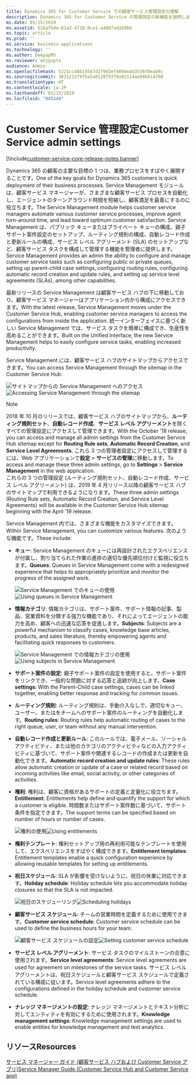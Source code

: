 ```yaml
---
title: Dynamics 365 for Customer Service での顧客サービス管理設定の理解
description: Dynamics 365 for Customer Service の管理設定の新機能を説明します
ms.date: 03/15/2019
ms.assetid: 516afbde-61a3-4718-8ce1-a4007ada5960
ms.topic: article
ms.prod: ''
ms.service: business-applications
ms.technology: ''
ms.author: DeepapMS
ms.reviewer: anjgupta
audience: Admin
ms.openlocfilehash: 5221cc48b19567d2f9d2ef4088e4b3536f8eab6c
ms.sourcegitcommit: 3631212f9fba5a8128793f0a92114ae04b614708
ms.translationtype: HT
ms.contentlocale: ja-JP
ms.lasthandoff: 03/15/2019
ms.locfileid: "845248"
---
```

#  <a name="customer-service-admin-settings"></a><span data-ttu-id="eef8d-103">Customer Service 管理設定</span><span class="sxs-lookup"><span data-stu-id="eef8d-103">Customer Service admin settings</span></span> 

[!include[customer-service-core-release-notes banner](../../includes/customer-service-core-release-notes.md)]

<span data-ttu-id="eef8d-104">Dynamics 365 の顧客の主要な目標の 1 つは、業務プロセスをすばやく展開することです。</span><span class="sxs-lookup"><span data-stu-id="eef8d-104">One of the key goals for Dynamics 365 customers is quick deployment of their business processes.</span></span> <span data-ttu-id="eef8d-105">Service Management モジュールは、顧客サービス マネージャーが、さまざまな顧客サービス プロセスを自動化し、エージェントのターンアラウンド時間を短縮し、顧客満足を最善にするのに役立ちます。</span><span class="sxs-lookup"><span data-stu-id="eef8d-105">The Service Management module helps customer service managers automate various customer service processes, improve agent turn-around time, and lead toward optimum customer satisfaction.</span></span> <span data-ttu-id="eef8d-106">Service Management は、パブリック キューまたはプライベート キューの構成、親子サポート案件設定のセットアップ、ルーティング規則の構成、自動レコード作成と更新ルールの構成、サービス レベル アグリーメント (SLA) のセットアップなど、顧客サービス タスクを構成して管理する機能を管理者に提供します。</span><span class="sxs-lookup"><span data-stu-id="eef8d-106">Service Management provides an admin the ability to configure and manage customer service tasks such as configuring public or private queues, setting up parent-child case settings, configuring routing rules, configuring automatic record creation and update rules, and setting up service level agreements (SLAs), among other capabilities.</span></span>

<span data-ttu-id="eef8d-107">最新リリースの Service Management は顧客サービス ハブの下に移動しており、顧客サービス マネージャーはアプリケーション内から構成にアクセスできます。</span><span class="sxs-lookup"><span data-stu-id="eef8d-107">With the latest release, Service Management moves under the Customer Service Hub, enabling customer service managers to access the configurations from inside the application.</span></span> <span data-ttu-id="eef8d-108">統一インターフェイスに基づく新しい Service Management では、サービス タスクを簡単に構成でき、生産性を高めることができます。</span><span class="sxs-lookup"><span data-stu-id="eef8d-108">Built on the Unified Interface, the new Service Management helps to easily configure service tasks, enabling increased productivity.</span></span> 

<span data-ttu-id="eef8d-109">Service Management には、顧客サービス ハブのサイトマップからアクセスできます。</span><span class="sxs-lookup"><span data-stu-id="eef8d-109">You can access Service Management through the sitemap in the Customer Service Hub:</span></span> 

<span data-ttu-id="eef8d-110">![サイトマップからの Service Management へのアクセス](media/csh-sitemap-service-management.png "サイトマップからの Service Management へのアクセス")</span><span class="sxs-lookup"><span data-stu-id="eef8d-110">![Accessing Service Management through the sitemap](media/csh-sitemap-service-management.png "Accessing Service Management through the sitemap")</span></span>

> [!NOTE]
> <span data-ttu-id="eef8d-111">2018 年 10 月のリリースでは、顧客サービス ハブのサイトマップから、**ルーティング規則セット**、**自動レコード作成**、**サービス レベル アグリーメント**を除くすべての管理設定にアクセスして管理できます。</span><span class="sxs-lookup"><span data-stu-id="eef8d-111">With the October '18 release, you can access and manage all admin settings from the Customer Service Hub sitemap except for **Routing Rule sets**, **Automatic Record Creation**, and **Service Level Agreements**.</span></span> <span data-ttu-id="eef8d-112">これら 3 つの管理者設定にアクセスして管理するには、Web アプリケーションで**設定** > **サービスの管理**に移動します。</span><span class="sxs-lookup"><span data-stu-id="eef8d-112">To access and manage these three admin settings, go to **Settings** > **Service Management** in the web application.</span></span> </br>
> <span data-ttu-id="eef8d-113">これらの 3 つの管理設定 (ルーティング規則セット、自動レコード作成、サービス レベル アグリーメント) は、2019 年 4 月リリース以降の顧客サービス ハブのサイトマップで利用できるようになります。</span><span class="sxs-lookup"><span data-stu-id="eef8d-113">These three admin settings (Routing Rule sets, Automatic Record Creation, and Service Level Agreements) will be available in the Customer Service Hub sitemap beginning with the April '19 release.</span></span>

<span data-ttu-id="eef8d-114">Service Management 内では、さまざまな機能をカスタマイズできます。</span><span class="sxs-lookup"><span data-stu-id="eef8d-114">Within Service Management, you can customize various features.</span></span> <span data-ttu-id="eef8d-115">次のような機能です。</span><span class="sxs-lookup"><span data-stu-id="eef8d-115">These include:</span></span>  

- <span data-ttu-id="eef8d-116">**キュー**: Service Management のキューには再設計されたエクスペリエンスが付属し、割り当てられた作業の進捗の適切な優先順位付けと監視に役立ちます。</span><span class="sxs-lookup"><span data-stu-id="eef8d-116">**Queues**: Queues in Service Management come with a redesigned experience that helps to appropriately prioritize and monitor the progress of the assigned work.</span></span>

  <span data-ttu-id="eef8d-117">![Service Management でのキューの使用](media/service-management-queues.png "Service Management でのキューの使用")</span><span class="sxs-lookup"><span data-stu-id="eef8d-117">![Using queues in Service Management](media/service-management-queues.png "Using queues in Service Management")</span></span>

- <span data-ttu-id="eef8d-118">**情報カテゴリ**: 情報カテゴリは、サポート案件、サポート情報の記事、製品、営業資料を分類する強力な機能であり、それによってエージェントの能力を高め、顧客への迅速な応答を促進します。</span><span class="sxs-lookup"><span data-stu-id="eef8d-118">**Subjects**: Subjects are a powerful mechanism to classify cases, knowledge base articles, products, and sales literature, thereby empowering agents and facilitating quick responses to customers.</span></span>  

  <span data-ttu-id="eef8d-119">![Service Management での情報カテゴリの使用](media/service-management-subjects.png "Service Management での情報カテゴリの使用")</span><span class="sxs-lookup"><span data-stu-id="eef8d-119">![Using subjects in Service Management](media/service-management-subjects.png "Using subjects in Service Management")</span></span>

- <span data-ttu-id="eef8d-120">**サポート案件の設定**: 親子サポート案件の設定を使用すると、サポート案件をリンクでき、一般的な問題に対する応答と追跡が向上します。</span><span class="sxs-lookup"><span data-stu-id="eef8d-120">**Case settings**: With the Parent-Child case settings, cases can be linked together, enabling better response and tracking for common issues.</span></span>  

- <span data-ttu-id="eef8d-121">**ルーティング規則**: ルーティング規則は、手動介入なしで、適切なキュー、ユーザー、またはをチームへのサポート案件のルーティングを自動化します。</span><span class="sxs-lookup"><span data-stu-id="eef8d-121">**Routing rules**: Routing rules help automatic routing of cases to the right queue, user, or team without any manual intervention.</span></span> 

- <span data-ttu-id="eef8d-122">**自動レコード作成と更新ルール**: このルールでは、電子メール、ソーシャル アクティビティ、または他のカテゴリのアクティビティなどの入力アクティビティに基づいて、サポート案件や関連するレコードの作成または更新を自動化できます。</span><span class="sxs-lookup"><span data-stu-id="eef8d-122">**Automatic record creation and update rules**: These rules allow automatic creation or update of a case or related record based on incoming activities like email, social activity, or other categories of activities.</span></span> 

- <span data-ttu-id="eef8d-123">**権利**: 権利は、顧客に資格があるサポートの定義と定量化に役立ちます。</span><span class="sxs-lookup"><span data-stu-id="eef8d-123">**Entitlement**: Entitlements help define and quantify the support for which a customer is eligible.</span></span> <span data-ttu-id="eef8d-124">時間数またはサポート案件数に基づいて、サポート条件を指定できます。</span><span class="sxs-lookup"><span data-stu-id="eef8d-124">The support terms can be specified based on number of hours or number of cases.</span></span> 

  <span data-ttu-id="eef8d-125">![権利の使用](media/service-management-entitlements.png "権利の使用")</span><span class="sxs-lookup"><span data-stu-id="eef8d-125">![Using entitlements](media/service-management-entitlements.png "Using entitlements")</span></span>

- <span data-ttu-id="eef8d-126">**権利テンプレート**: 権利セットアップ用の再利用可能なテンプレートを使用して、エクスペリエンスをすばやく構成できます。</span><span class="sxs-lookup"><span data-stu-id="eef8d-126">**Entitlement templates**: Entitlement templates enable a quick configuration experience by allowing reusable templates for setting up entitlements.</span></span>  

- <span data-ttu-id="eef8d-127">**祝日スケジュール**: SLA が影響を受けないように、祝日の休業に対応できます。</span><span class="sxs-lookup"><span data-stu-id="eef8d-127">**Holiday schedule**: Holiday schedule lets you accommodate holiday closures so that the SLA is not impacted.</span></span> 

  <span data-ttu-id="eef8d-128">![祝日のスケジューリング](media/service-management-holiday-schedule.png "祝日のスケジューリング")</span><span class="sxs-lookup"><span data-stu-id="eef8d-128">![Scheduling holidays](media/service-management-holiday-schedule.png "Scheduling holidays")</span></span>

- <span data-ttu-id="eef8d-129">**顧客サービス スケジュール**: チームの営業時間を定義するために使用できます。</span><span class="sxs-lookup"><span data-stu-id="eef8d-129">**Customer service schedule**: Customer service schedule can be used to define the business hours for your team.</span></span>  

  <span data-ttu-id="eef8d-130">![顧客サービス スケジュールの設定](media/service-management-customer-service-schedule.png "顧客サービス スケジュールの設定")</span><span class="sxs-lookup"><span data-stu-id="eef8d-130">![Setting customer service schedule](media/service-management-customer-service-schedule.png "Setting customer service schedule")</span></span>

- <span data-ttu-id="eef8d-131">**サービス レベル アグリーメント**: サービス タスクのマイルストーンの合意に使用されます。</span><span class="sxs-lookup"><span data-stu-id="eef8d-131">**Service level agreements**: Service level agreements are used for agreement on milestones of the service tasks.</span></span> <span data-ttu-id="eef8d-132">サービス レベル アグリーメントは、祝日スケジュールと顧客サービス スケジュールで定義されている構成に従います。</span><span class="sxs-lookup"><span data-stu-id="eef8d-132">Service level agreements adhere to the configurations defined in the holiday schedule and customer service schedule.</span></span>  

- <span data-ttu-id="eef8d-133">**ナレッジ マネージメントの設定**: ナレッジ マネージメントとテキスト分析に対してエンティティを有効にするために使用されます。</span><span class="sxs-lookup"><span data-stu-id="eef8d-133">**Knowledge management settings**: Knowledge management settings are used to enable entities for knowledge management and text analytics.</span></span> 

## <a name="resources"></a><span data-ttu-id="eef8d-134">リソース</span><span class="sxs-lookup"><span data-stu-id="eef8d-134">Resources</span></span>

[<span data-ttu-id="eef8d-135">サービス マネージャー ガイド (顧客サービス ハブおよび Customer Service アプリ)</span><span class="sxs-lookup"><span data-stu-id="eef8d-135">Service Manager Guide (Customer Service Hub and Customer Service app)</span></span>](https://docs.microsoft.com/dynamics365/customer-engagement/customer-service/service-manager-guide)


